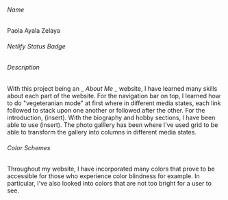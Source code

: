 ###### Name
Paola Ayala Zelaya
###### Netlify Status Badge
###### Description
With this project being an _ _About Me_ _ website, I have learned many skills about each part of the website. For the navigation bar on top, I learned how to do "vegeteranian mode" at first where in different media states, each link followed to stack upon one another or followed after the other. For the introduction, (insert). With the biography and hobby sections, I have been able to use (insert). The photo galllery has been where I've used grid to be able to transform the gallery into columns in different media states. 
###### Color Schemes
Throughout my website, I have incorporated many colors that prove to be accessible for those who experience color blindness for example. In particular, I've also looked into colors that are not too bright for a user to see. 